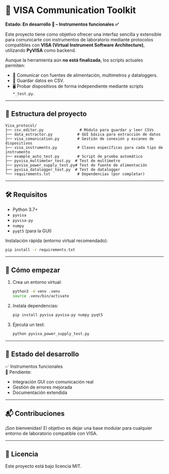 # 🔌 VISA Communication Toolkit

**Estado: En desarrollo 🚧 – Instrumentos funcionales ✅**

Este proyecto tiene como objetivo ofrecer una interfaz sencilla y extensible para comunicarte con instrumentos de laboratorio mediante protocolos compatibles con **VISA (Virtual Instrument Software Architecture)**, utilizando **PyVISA** como backend.

Aunque la herramienta aún **no está finalizada**, los scripts actuales permiten:
- 🧪 Comunicar con fuentes de alimentación, multímetros y dataloggers.
- 💾 Guardar datos en CSV.
- 🖥️ Probar dispositivos de forma independiente mediante scripts `*_test.py`.

---

## 📁 Estructura del proyecto

```
Visa_protocol/
├── csv_editor.py                # Módulo para guardar y leer CSVs
├── data_extractor.py           # GUI básica para extracción de datos
├── visa_comunication.py        # Gestión de conexión y escaneo de dispositivos
├── visa_instruments.py         # Clases específicas para cada tipo de instrumento
├── example_auto_test.py        # Script de prueba automático
├── pyvisa_multimeter_test.py  # Test de multímetro
├── pyvisa_power_supply_test.py# Test de fuente de alimentación
├── pyvisa_datalogger_test.py  # Test de datalogger
└── requirements.txt            # Dependencias (por completar)
```

---

## 🛠️ Requisitos

- Python 3.7+
- `pyvisa`
- `pyvisa-py`
- `numpy`
- `pyqt5` (para la GUI)

Instalación rápida (entorno virtual recomendado):

```bash
pip install -r requirements.txt
```

---

## 🚀 Cómo empezar

1. Crea un entorno virtual:
   ```bash
   python3 -m venv .venv
   source .venv/bin/activate
   ```

2. Instala dependencias:
   ```bash
   pip install pyvisa pyvisa-py numpy pyqt5
   ```

3. Ejecuta un test:
   ```bash
   python pyvisa_power_supply_test.py
   ```

---

## 🧩 Estado del desarrollo

✅ Instrumentos funcionales  
🔄 Pendiente:
- Integración GUI con comunicación real
- Gestión de errores mejorada
- Documentación extendida

---

## 📬 Contribuciones

¡Son bienvenidas! El objetivo es dejar una base modular para cualquier entorno de laboratorio compatible con VISA.

---

## 📜 Licencia

Este proyecto está bajo licencia MIT.
